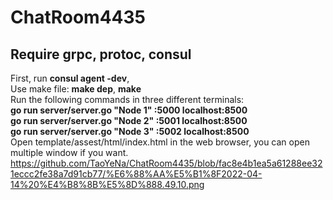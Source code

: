 # ChatRoom4435  
## Require grpc, protoc, consul  
First, run **consul agent -dev**,   
Use make file: **make dep**, **make**  
Run the following commands in three different terminals:  
**go run server/server.go "Node 1" :5000 localhost:8500**  
**go run server/server.go "Node 2" :5001 localhost:8500**  
**go run server/server.go "Node 3" :5002 localhost:8500**  
Open template/assest/html/index.html in the web browser, you can open multiple window if you want.
https://github.com/TaoYeNa/ChatRoom4435/blob/fac8e4b1ea5a61288ee321eccc2fe38a7d91cb77/%E6%88%AA%E5%B1%8F2022-04-14%20%E4%B8%8B%E5%8D%888.49.10.png

